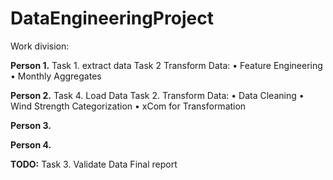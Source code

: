 # DataEngineeringProject
Work division:

**Person 1.**
Task 1. extract data
Task 2 Transform Data:
•	Feature Engineering 
•	Monthly Aggregates

**Person 2.**
Task 4. Load Data
Task 2. Transform Data:
•	Data Cleaning
•	Wind Strength Categorization
•	xCom for Transformation

**Person 3.**


**Person 4.**

**TODO:**
Task 3. Validate Data
Final report




